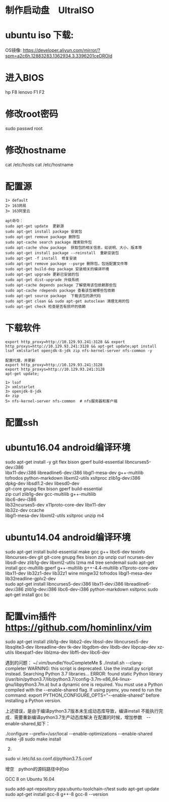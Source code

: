 
# 制作启动盘　UltraISO

# ubuntu iso 下载:
OS镜像: https://developer.aliyun.com/mirror/?spm=a2c6h.12883283.1362934.3.3396201ceDROld

# 进入BIOS

hp      F8
lenovo  F1 F2

# 修改root密码
sudo passwd root

# 修改hostname
cat /etc/hosts
cat /etc/hostname

# 配置源

    1> default
    2> 163网易
    3> 163阿里云

    apt命令：
    sudo apt-get update  更新源
    sudo apt-get install package 安装包
    sudo apt-get remove package 删除包
    sudo apt-cache search package 搜索软件包
    sudo apt-cache show package  获取包的相关信息，如说明、大小、版本等
    sudo apt-get install package --reinstall  重新安装包
    sudo apt-get -f install  修复安装
    sudo apt-get remove package --purge 删除包，包括配置文件等
    sudo apt-get build-dep package 安装相关的编译环境
    sudo apt-get upgrade 更新已安装的包
    sudo apt-get dist-upgrade 升级系统
    sudo apt-cache depends package 了解使用该包依赖那些包
    sudo apt-cache rdepends package 查看该包被哪些包依赖
    sudo apt-get source package  下载该包的源代码
    sudo apt-get clean && sudo apt-get autoclean 清理无用的包
    sudo apt-get check 检查是否有损坏的依赖

# 下载软件

    export http_proxy=http://10.129.93.241:3128 && export http_proxys=http://10.129.93.241:3128 && apt-get update;apt install lsof xmlstarlet openjdk-8-jdk zip nfs-kernel-server nfs-common -y
    
    配置代理，并更新
    export http_proxy=http://10.129.93.241:3128 
    export http_proxys=http://10.129.93.241:3128 
    apt-get update;

    1> lsof 
    2> xmlstarlet 
    3> openjdk-8-jdk 
    4> zip 
    5> nfs-kernel-server nfs-common  # nfs服务器和客户端

# 配置ssh

# ubuntu16.04 android编译环境

sudo apt-get install -y git flex bison gperf build-essential libncurses5-dev:i386 \
libx11-dev:i386 libreadline6-dev:i386 libgl1-mesa-dev g++-multilib \
tofrodos python-markdown libxml2-utils xsltproc zlib1g-dev:i386 \
dpkg-dev libsdl1.2-dev libesd0-dev \
git-core gnupg flex bison gperf build-essential  \
zip curl zlib1g-dev gcc-multilib g++-multilib \
libc6-dev-i386 \
lib32ncurses5-dev x11proto-core-dev libx11-dev \
lib32z-dev ccache \
libgl1-mesa-dev libxml2-utils xsltproc unzip m4


# ubuntu14.04 android编译环境

sudo apt-get install build-essential make gcc g++ libc6-dev texinfo libncurses-dev git git-core gnupg flex bison zip unzip curl ncurses-dev libsdl-dev zlib1g-dev libxml2-utils lzma m4 tree sendemail
sudo apt-get install gcc-multilib gperf  g++-multilib g++-4.4-multilib x11proto-core-dev libx11-dev  lib32z1-dev lib32z1 wine mingw32 tofrodos libgl1-mesa-dev lib32readline-gplv2-dev      
sudo apt-get install libncurses5-dev:i386 libx11-dev:i386 libreadline6-dev:i386 zlib1g-dev:i386 libc6-dev-i386 python-markdown xsltproc 
sudo apt-get install gcc bc


# 配置vim插件　https://github.com/hominlinx/vim
sudo apt-get install zlib1g-dev libbz2-dev libssl-dev libncurses5-dev libsqlite3-dev libreadline-dev tk-dev libgdbm-dev libdb-dev libpcap-dev xz-utils libexpat1-dev liblzma-dev libffi-dev libc6-dev

遇到的问题： 
~/.vim/bundle/YouCompleteMe $ ./install.sh --clang-completer
WARNING: this script is deprecated. Use the install.py script instead.
Searching Python 3.7 libraries...
ERROR: found static Python library (/usr/bin/python3.7/lib/python3.7/config-3.7m-x86_64-linux-gnu/libpython3.7m.a) but a dynamic one is required. You must use a Python compiled with the --enable-shared flag. If using pyenv, you need to run the command:
  export PYTHON_CONFIGURE_OPTS="--enable-shared"
before installing a Python version.

上述错误，是由于编译python3.7版本未生成动态库导致，编译install 不能执行完成．需要重新编译python3.7生产动态库解决
在配置的时候，增加参数　--enable-shared,如下：

./configure --prefix=/usr/local --enable-optimizations --enable-shared
make -j8 
sudo make install

2.

sudo vi /etc/ld.so.conf.d/python3.7.5.conf

增空　python的源码路径中的so

GCC 8 on Ubuntu 16.04

sudo add-apt-repository ppa:ubuntu-toolchain-r/test
sudo apt-get update
sudo apt-get install gcc-8 g++-8
gcc-8 --version

